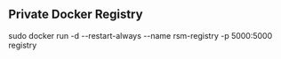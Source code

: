 ## Private Docker Registry

sudo docker run -d --restart-always --name rsm-registry -p 5000:5000 registry
